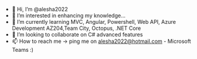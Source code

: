 - 👋 Hi, I’m @alesha2022
- 👀 I’m interested in enhancing my knowledge...
- 🌱 I’m currently learning MVC, Angular, Powershell, Web API, Azure Development AZ204,Team City, Octopus, .NET Core
- 💞️ I’m looking to collaborate on C# advanced features
- 📫 How to reach me -> ping me on alesha2022@hotmail.com - Microsoft Teams :)

<!---
alesha2022/alesha2022 is a ✨ special ✨ repository because its `README.md` (this file) appears on your GitHub profile.
You can click the Preview link to take a look at your changes.
--->
